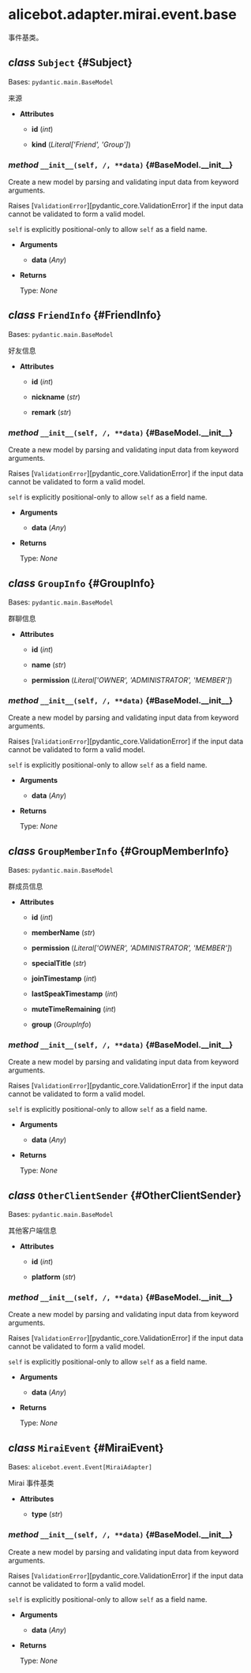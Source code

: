 # alicebot.adapter.mirai.event.base

事件基类。

## _class_ `Subject` {#Subject}

Bases: `pydantic.main.BaseModel`

来源

- **Attributes**

  - **id** (_int_)

  - **kind** (_Literal\['Friend', 'Group'\]_)

### _method_ `__init__(self, /, **data)` {#BaseModel.\_\_init\_\_}

Create a new model by parsing and validating input data from keyword arguments.

Raises [`ValidationError`][pydantic_core.ValidationError] if the input data cannot be
validated to form a valid model.

`self` is explicitly positional-only to allow `self` as a field name.

- **Arguments**

  - **data** (_Any_)

- **Returns**

  Type: _None_

## _class_ `FriendInfo` {#FriendInfo}

Bases: `pydantic.main.BaseModel`

好友信息

- **Attributes**

  - **id** (_int_)

  - **nickname** (_str_)

  - **remark** (_str_)

### _method_ `__init__(self, /, **data)` {#BaseModel.\_\_init\_\_}

Create a new model by parsing and validating input data from keyword arguments.

Raises [`ValidationError`][pydantic_core.ValidationError] if the input data cannot be
validated to form a valid model.

`self` is explicitly positional-only to allow `self` as a field name.

- **Arguments**

  - **data** (_Any_)

- **Returns**

  Type: _None_

## _class_ `GroupInfo` {#GroupInfo}

Bases: `pydantic.main.BaseModel`

群聊信息

- **Attributes**

  - **id** (_int_)

  - **name** (_str_)

  - **permission** (_Literal\['OWNER', 'ADMINISTRATOR', 'MEMBER'\]_)

### _method_ `__init__(self, /, **data)` {#BaseModel.\_\_init\_\_}

Create a new model by parsing and validating input data from keyword arguments.

Raises [`ValidationError`][pydantic_core.ValidationError] if the input data cannot be
validated to form a valid model.

`self` is explicitly positional-only to allow `self` as a field name.

- **Arguments**

  - **data** (_Any_)

- **Returns**

  Type: _None_

## _class_ `GroupMemberInfo` {#GroupMemberInfo}

Bases: `pydantic.main.BaseModel`

群成员信息

- **Attributes**

  - **id** (_int_)

  - **memberName** (_str_)

  - **permission** (_Literal\['OWNER', 'ADMINISTRATOR', 'MEMBER'\]_)

  - **specialTitle** (_str_)

  - **joinTimestamp** (_int_)

  - **lastSpeakTimestamp** (_int_)

  - **muteTimeRemaining** (_int_)

  - **group** (_GroupInfo_)

### _method_ `__init__(self, /, **data)` {#BaseModel.\_\_init\_\_}

Create a new model by parsing and validating input data from keyword arguments.

Raises [`ValidationError`][pydantic_core.ValidationError] if the input data cannot be
validated to form a valid model.

`self` is explicitly positional-only to allow `self` as a field name.

- **Arguments**

  - **data** (_Any_)

- **Returns**

  Type: _None_

## _class_ `OtherClientSender` {#OtherClientSender}

Bases: `pydantic.main.BaseModel`

其他客户端信息

- **Attributes**

  - **id** (_int_)

  - **platform** (_str_)

### _method_ `__init__(self, /, **data)` {#BaseModel.\_\_init\_\_}

Create a new model by parsing and validating input data from keyword arguments.

Raises [`ValidationError`][pydantic_core.ValidationError] if the input data cannot be
validated to form a valid model.

`self` is explicitly positional-only to allow `self` as a field name.

- **Arguments**

  - **data** (_Any_)

- **Returns**

  Type: _None_

## _class_ `MiraiEvent` {#MiraiEvent}

Bases: `alicebot.event.Event[MiraiAdapter]`

Mirai 事件基类

- **Attributes**

  - **type** (_str_)

### _method_ `__init__(self, /, **data)` {#BaseModel.\_\_init\_\_}

Create a new model by parsing and validating input data from keyword arguments.

Raises [`ValidationError`][pydantic_core.ValidationError] if the input data cannot be
validated to form a valid model.

`self` is explicitly positional-only to allow `self` as a field name.

- **Arguments**

  - **data** (_Any_)

- **Returns**

  Type: _None_
